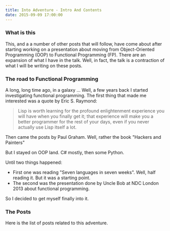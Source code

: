 ```yaml
---
title: Into Adventure - Intro And Contents
date: 2015-09-09 17:00:00
---
```


### What is this
This, and a a number of other posts that will follow, have come about after starting working on a presentation about moving from Object-Oriented Programming (OOP) to Functional Programming (FP). There are an expansion of what I have in the talk. Well, in fact, the talk is a contraction of what I will be writing on these posts.

### The road to Functional Programming
A long, long time ago, in a galaxy ... Well, a few years back I started investigating functional programming. The first thing that made me interested was a quote by Eric S. Raymond:
> Lisp is worth learning for the profound enlightenment experience you will have when you finally get it; that experience will make you a better programmer for the rest of your days, even if you never actually use Lisp itself a lot.

Then came the posts by Paul Graham. Well, rather the book "Hackers and Painters"

But I stayed on OOP land. C# mostly, then some Python.

Until two things happened:

- First one was reading "Seven languages in seven weeks". Well, half reading it. But it was a starting point.
- The second was the presentation done by Uncle Bob at NDC London 2013 about functional programming.

So I decided to get myself finally into it.

### The Posts

Here is the list of posts related to this adventure.



